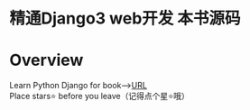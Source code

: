 # 精通Django3 web开发 本书源码
# Overview
Learn Python Django for book--><a href="https://item.jd.com/12604813.html">URL</a>
<br>
Place stars⭐ before you leave（记得点个星⭐哦）
